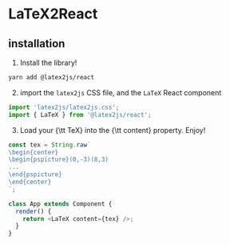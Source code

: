 # LaTeX2React

## installation

1. Install the library!

```sh
yarn add @latex2js/react
```

2. import the `latex2js` CSS file, and the `LaTeX` React component

```js
import 'latex2js/latex2js.css';
import { LaTeX } from '@latex2js/react';
```

3. Load your {\tt TeX} into the {\tt content} property. Enjoy!

```js
const tex = String.raw`
\begin{center}
\begin{pspicture}(0,-3)(8,3)
...
\end{pspicture}
\end{center}
`;

class App extends Component {
  render() {
    return <LaTeX content={tex} />;
  }
}
```
